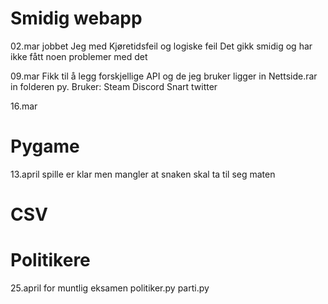 # Smidig webapp

02.mar 
jobbet Jeg med Kjøretidsfeil og logiske feil
Det gikk smidig og har ikke fått noen problemer med det 

09.mar 
Fikk til å legg forskjellige API og de jeg bruker ligger in Nettside.rar in folderen py.
Bruker:
Steam
Discord
Snart twitter

16.mar

# Pygame
13.april
spille er klar men mangler at snaken skal ta til seg maten

# CSV



# Politikere
25.april for muntlig eksamen
politiker.py
parti.py

